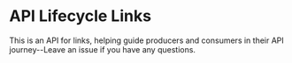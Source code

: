# API Lifecycle Links
This is an API for links, helping guide producers and consumers in their API journey--Leave an issue if you have any questions.